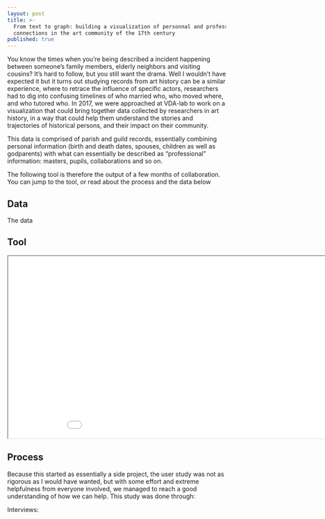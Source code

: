 ```yaml
---
layout: post
title: >-
  From text to graph: building a visualization of personnal and professional
  connections in the art community of the 17th century
published: true
---
```


You know the times when you’re being described a incident happening between someone’s family members, elderly neighbors and visiting cousins? It’s hard to follow, but you still want the drama. Well I wouldn’t have expected it but it turns out studying records from art history can be a similar experience, where to retrace the influence of specific actors, researchers had to dig into confusing timelines of who married who, who moved where, and who tutored who. In 2017, we were approached at VDA-lab to work on a visualization that could bring together data collected by researchers in art history, in a way that could help them understand the stories and trajectories of historical persons, and their impact on their community. 


This data is comprised of parish and guild records, essentially combining personal information (birth and death dates, spouses, children as well as godparents) with what can essentially be described as “professional” information: masters, pupils, collaborations and so on. 





The following tool is therefore the output of a few months of collaboration. You can jump to the tool, or read about the process and the data below





## Data


The data 


## Tool

<iframe width="960" height="420" src="//homes.esat.kuleuven.be/~hlamqadd/coral/timeLineView.html" ></iframe>



## Process

Because this started as essentially a side project, the user study was not as rigorous as I would have wanted, but with some effort and extreme helpfulness from everyone involved, we managed to reach a good understanding of how we can help. This study was done through:

Interviews: 

